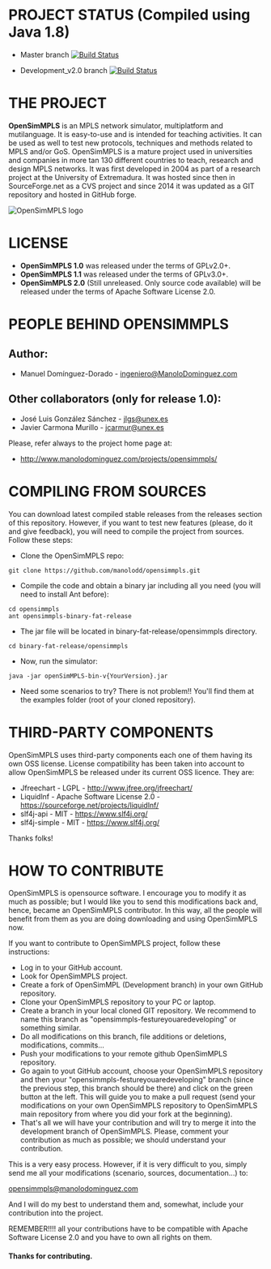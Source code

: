# PROJECT STATUS (Compiled using Java 1.8)

- Master branch [![Build Status](https://travis-ci.org/manolodd/opensimmpls.svg?branch=master)](https://travis-ci.org/manolodd/opensimmpls)

- Development_v2.0 branch [![Build Status](https://travis-ci.org/manolodd/opensimmpls.svg?branch=development_v2.0)](https://travis-ci.org/manolodd/opensimmpls)

# THE PROJECT

<b>OpenSimMPLS</b> is an MPLS network simulator, multiplatform and mutilanguage. It is easy-to-use and is intended for teaching activities. It can be used as well to test new protocols, techniques and methods related to MPLS and/or GoS. OpenSimMPLS is a mature project used in universities and companies in more tan 130 different countries to teach, research and design MPLS networks. It was first developed in 2004 as part of a research project at the University of Extremadura. It was hosted since then in SourceForge.net as a CVS project and since 2014 it was updated as a GIT repository and hosted in GitHub forge.

![OpenSimMPLS logo](https://github.com/manolodd/opensimmpls/blob/master/src/imagenes/splash.png?raw=true)

# LICENSE
 
- <b>OpenSimMPLS 1.0</b> was released under the terms of GPLv2.0+.
- <b>OpenSimMPLS 1.1</b> was released under the terms of GPLv3.0+.
- <b>OpenSimMPLS 2.0</b> (Still unreleased. Only source code available) will be released under the terms of Apache Software License 2.0.


# PEOPLE BEHIND OPENSIMMPLS

## Author:
    
 - Manuel Domínguez-Dorado - <ingeniero@ManoloDominguez.com>
   
## Other collaborators (only for release 1.0):

 - José Luis González Sánchez - <jlgs@unex.es>
 - Javier Carmona Murillo - <jcarmur@unex.es>
    
    
Please, refer always to the project home page at:

 - http://www.manolodominguez.com/projects/opensimmpls/

# COMPILING FROM SOURCES

You can download latest compiled stable releases from the releases section of this repository. However, if you want to test new features (please, do it and give feedback), you will need to compile the project from sources. Follow these steps:

 - Clone the OpenSimMPLS repo: 
```console
git clone https://github.com/manolodd/opensimmpls.git
```
 - Compile the code and obtain a binary jar including all you need (you will need to install Ant before):
```console
cd opensimmpls
ant opensimmpls-binary-fat-release
```
 - The jar file will be located in binary-fat-release/opensimmpls directory.
```console
cd binary-fat-release/opensimmpls
```
- Now, run the simulator:
```console
java -jar openSimMPLS-bin-v{YourVersion}.jar
```
- Need some scenarios to try? There is not problem!! You'll find them at the examples folder (root of your cloned repository).


# THIRD-PARTY COMPONENTS

OpenSimMPLS uses third-party components each one of them having its own OSS license. License compatibility has been taken into account to allow OpenSimMPLS be released under its current OSS licence. They are:

- Jfreechart - LGPL - http://www.jfree.org/jfreechart/
- Liquidlnf - Apache Software License 2.0 - https://sourceforge.net/projects/liquidlnf/
- slf4j-api - MIT - https://www.slf4j.org/
- slf4j-simple - MIT - https://www.slf4j.org/

Thanks folks!


# HOW TO CONTRIBUTE

OpenSimMPLS is opensource software. I encourage you to modify it as much as possible; but I would like you to send this modifications back and, hence, became an OpenSimMPLS contributor. In this way, all the people will benefit from them as you are doing downloading and using OpenSimMPLS now.

If you want to contribute to OpenSimMPLS project, follow these instructions:

 - Log in to your GitHub account.
 - Look for OpenSimMPLS project.
 - Create a fork of OpenSimMPL (Development branch) in your own GitHub repository.
 - Clone your OpenSimMPLS repository to your PC or laptop.
 - Create a branch in your local cloned GIT repository. We recommend to name this branch as "opensimmpls-festureyouaredeveloping" or something similar.
 - Do all modifications on this branch, file additions or deletions, modifications, commits...
 - Push your modifications to your remote github OpenSimMPLS repository.
 - Go again to yout GitHub account, choose your OpenSimMPLS repository and then your "opensimmpls-festureyouaredeveloping" branch (since the previous step, this branch should be there) and click on the green button at the left. This will guide you to make a pull request (send your modifications on your own OpenSimMPLS repository to OpenSimMPLS main repository from where you did your fork at the beginning).
 - That's all we will have your contribution and will try to merge it into the development branch of OpenSimMPLS. Please, comment your contribution as much as possible; we should understand your contribution.

This is a very easy process. However, if it is very difficult to you, simply send me all your modifications (scenario, sources, documentation...) to:

opensimmpls@manolodominguez.com

And I will do my best to understand them and, somewhat, include your contribution into the project.

REMEMBER!!!! all your contributions have to be compatible with Apache Software License 2.0 and you have to own all rights on them.

#### Thanks for contributing.
